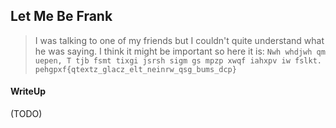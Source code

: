 ## Let Me Be Frank 

> I was talking to one of my friends but I couldn't quite understand what he was saying. I think it might be important so here it is: `Nwh whdjwh qm uepen, T tjb fsmt tixgi jsrsh sigm gs mpzp xwqf iahxpv iw fslkt. pehgpxf{qtextz_glacz_elt_neinrw_qsg_bums_dcp}`

#### WriteUp

(TODO)